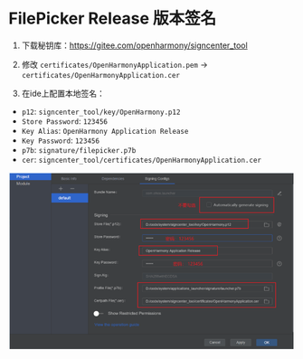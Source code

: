 # FilePicker Release 版本签名

1. 下载秘钥库：https://gitee.com/openharmony/signcenter_tool

2. 修改 `certificates/OpenHarmonyApplication.pem` -> `certificates/OpenHarmonyApplication.cer`

3. 在ide上配置本地签名：
* `p12`: `signcenter_tool/key/OpenHarmony.p12`
* `Store Password`: `123456`
* `Key Alias`: `OpenHarmony Application Release`
* `Key Password`: `123456`
* `p7b`: `signature/filepicker.p7b`
* `cer`: `signcenter_tool/certificates/OpenHarmonyApplication.cer`

![IDE签名配置](images/signature_ide_config.png)